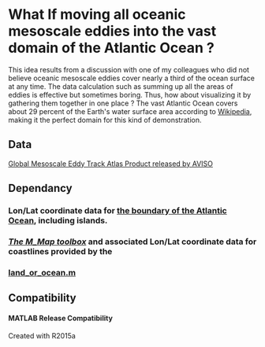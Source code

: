 # What If moving all oceanic mesoscale eddies into the vast domain of the Atlantic Ocean ?

This idea results from a discussion with one of my colleagues who did not believe oceanic mesoscale eddies cover nearly a third of the ocean surface at any time. The data calculation such as summing up all the areas of eddies is effective but sometimes boring. Thus, how about visualizing it by gathering them together in one place ? The vast Atlantic Ocean covers about 29 percent of the Earth's water surface area according to [Wikipedia](https://www.wikiwand.com/en/Atlantic_Ocean), making it the perfect domain for this kind of demonstration. 

## Data
[Global Mesoscale Eddy Track Atlas Product released by AVISO](https://www.aviso.altimetry.fr/en/data/products/value-added-products/global-mesoscale-eddy-trajectory-product.html)

## Dependancy
### Lon/Lat coordinate data for [the boundary of the Atlantic Ocean](http://www.marineregions.org/gazetteer.php?p=details&id=1902), including islands. 
### *[The M_Map toolbox](https://www.eoas.ubc.ca/~rich/map.html)* and associated Lon/Lat coordinate data for coastlines provided by the
  
### [land_or_ocean.m](https://ww2.mathworks.cn/matlabcentral/fileexchange/45268-land_or_ocean-m)

## Compatibility
#### MATLAB Release Compatibility
Created with R2015a
